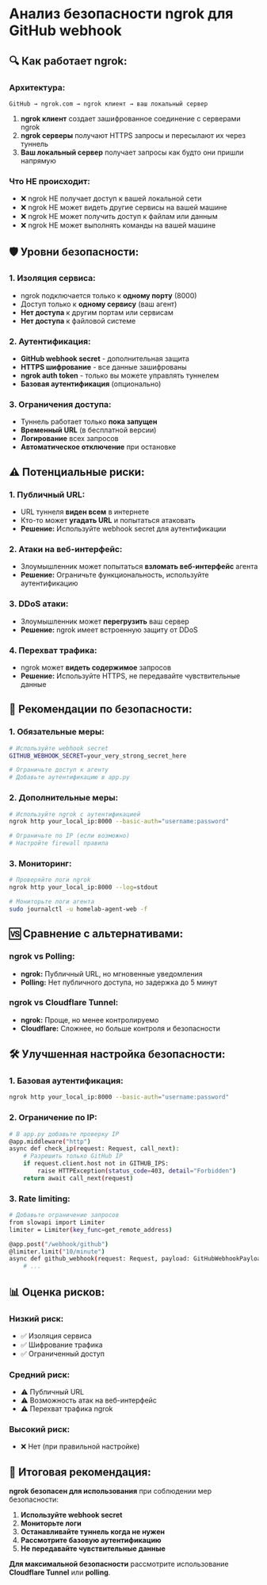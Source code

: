 # Анализ безопасности ngrok для GitHub webhook

## 🔍 **Как работает ngrok:**

### **Архитектура:**
```
GitHub → ngrok.com → ngrok клиент → ваш локальный сервер
```

1. **ngrok клиент** создает зашифрованное соединение с серверами ngrok
2. **ngrok серверы** получают HTTPS запросы и пересылают их через туннель
3. **Ваш локальный сервер** получает запросы как будто они пришли напрямую

### **Что НЕ происходит:**
- ❌ ngrok НЕ получает доступ к вашей локальной сети
- ❌ ngrok НЕ может видеть другие сервисы на вашей машине
- ❌ ngrok НЕ может получить доступ к файлам или данным
- ❌ ngrok НЕ может выполнять команды на вашей машине

## 🛡️ **Уровни безопасности:**

### **1. Изоляция сервиса:**
- ngrok подключается только к **одному порту** (8000)
- Доступ только к **одному сервису** (ваш агент)
- **Нет доступа** к другим портам или сервисам
- **Нет доступа** к файловой системе

### **2. Аутентификация:**
- **GitHub webhook secret** - дополнительная защита
- **HTTPS шифрование** - все данные зашифрованы
- **ngrok auth token** - только вы можете управлять туннелем
- **Базовая аутентификация** (опционально)

### **3. Ограничения доступа:**
- Туннель работает только **пока запущен**
- **Временный URL** (в бесплатной версии)
- **Логирование** всех запросов
- **Автоматическое отключение** при остановке

## ⚠️ **Потенциальные риски:**

### **1. Публичный URL:**
- URL туннеля **виден всем** в интернете
- Кто-то может **угадать URL** и попытаться атаковать
- **Решение:** Используйте webhook secret для аутентификации

### **2. Атаки на веб-интерфейс:**
- Злоумышленник может попытаться **взломать веб-интерфейс** агента
- **Решение:** Ограничьте функциональность, используйте аутентификацию

### **3. DDoS атаки:**
- Злоумышленник может **перегрузить** ваш сервер
- **Решение:** ngrok имеет встроенную защиту от DDoS

### **4. Перехват трафика:**
- ngrok может **видеть содержимое** запросов
- **Решение:** Используйте HTTPS, не передавайте чувствительные данные

## 🔐 **Рекомендации по безопасности:**

### **1. Обязательные меры:**
```bash
# Используйте webhook secret
GITHUB_WEBHOOK_SECRET=your_very_strong_secret_here

# Ограничьте доступ к агенту
# Добавьте аутентификацию в app.py
```

### **2. Дополнительные меры:**
```bash
# Используйте ngrok с аутентификацией
ngrok http your_local_ip:8000 --basic-auth="username:password"

# Ограничьте по IP (если возможно)
# Настройте firewall правила
```

### **3. Мониторинг:**
```bash
# Проверяйте логи ngrok
ngrok http your_local_ip:8000 --log=stdout

# Мониторьте логи агента
sudo journalctl -u homelab-agent-web -f
```

## 🆚 **Сравнение с альтернативами:**

### **ngrok vs Polling:**
- **ngrok:** Публичный URL, но мгновенные уведомления
- **Polling:** Нет публичного доступа, но задержка до 5 минут

### **ngrok vs Cloudflare Tunnel:**
- **ngrok:** Проще, но менее контролируемо
- **Cloudflare:** Сложнее, но больше контроля и безопасности

## 🛠️ **Улучшенная настройка безопасности:**

### **1. Базовая аутентификация:**
```bash
ngrok http your_local_ip:8000 --basic-auth="username:password"
```

### **2. Ограничение по IP:**
```bash
# В app.py добавьте проверку IP
@app.middleware("http")
async def check_ip(request: Request, call_next):
    # Разрешить только GitHub IP
    if request.client.host not in GITHUB_IPS:
        raise HTTPException(status_code=403, detail="Forbidden")
    return await call_next(request)
```

### **3. Rate limiting:**
```bash
# Добавьте ограничение запросов
from slowapi import Limiter
limiter = Limiter(key_func=get_remote_address)

@app.post("/webhook/github")
@limiter.limit("10/minute")
async def github_webhook(request: Request, payload: GitHubWebhookPayload):
    # ...
```

## 📊 **Оценка рисков:**

### **Низкий риск:**
- ✅ Изоляция сервиса
- ✅ Шифрование трафика
- ✅ Ограниченный доступ

### **Средний риск:**
- ⚠️ Публичный URL
- ⚠️ Возможность атак на веб-интерфейс
- ⚠️ Перехват трафика ngrok

### **Высокий риск:**
- ❌ Нет (при правильной настройке)

## 🎯 **Итоговая рекомендация:**

**ngrok безопасен для использования** при соблюдении мер безопасности:

1. **Используйте webhook secret**
2. **Мониторьте логи**
3. **Останавливайте туннель когда не нужен**
4. **Рассмотрите базовую аутентификацию**
5. **Не передавайте чувствительные данные**

**Для максимальной безопасности** рассмотрите использование **Cloudflare Tunnel** или **polling**.
